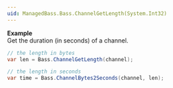 ```yaml
---
uid: ManagedBass.Bass.ChannelGetLength(System.Int32)
---
```


**Example**  
Get the duration (in seconds) of a channel.

```csharp
// the length in bytes
var len = Bass.ChannelGetLength(channel);

// the length in seconds
var time = Bass.ChannelBytes2Seconds(channel, len);
```
